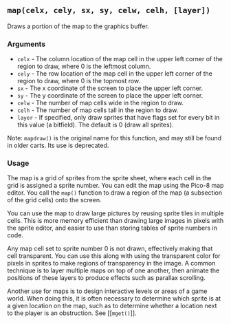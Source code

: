 <!-- attrib title: map() - PICO-8 Wiki -->
<!-- attrib description: Draws a portion of the map to the graphics buffer. -->
<!-- attrib template: default -->
## `map(celx, cely, sx, sy, celw, celh, [layer])` ##
Draws a portion of the map to the graphics buffer.

### Arguments ###
 - `celx` - The column location of the map cell in the upper left corner of the region to draw, where 0 is the leftmost column.
 - `cely` - The row location of the map cell in the upper left corner of the region to draw, where 0 is the topmost row.
 - `sx` - The x coordinate of the screen to place the upper left corner.
 - `sy` - The y coordinate of the screen to place the upper left corner.
 - `celw` - The number of map cells wide in the region to draw.
 - `celh` - The number of map cells tall in the region to draw.
 - `layer` - If specified, only draw sprites that have flags set for every bit in this value (a bitfield). The default is 0 (draw all sprites).

Note: `mapdraw()` is the original name for this function, and may still be found in older carts. Its use is deprecated.

### Usage ###

The map is a grid of sprites from the sprite sheet, where each cell in the grid is assigned a sprite number. You can edit the map using the Pico-8 map editor. You call the `map()` function to draw a region of the map (a subsection of the grid cells) onto the screen.

You can use the map to draw large pictures by reusing sprite tiles in multiple cells. This is more memory efficient than drawing large images in pixels with the sprite editor, and easier to use than storing tables of sprite numbers in code.

Any map cell set to sprite number 0 is not drawn, effectively making that cell transparent. You can use this along with using the transparent color for pixels in sprites to make regions of transparency in the image. A common technique is to layer multiple maps on top of one another, then animate the positions of these layers to produce effects such as parallax scrolling.

Another use for maps is to design interactive levels or areas of a game world. When doing this, it is often necessary to determine which sprite is at a given location on the map, such as to determine whether a location next to the player is an obstruction. See [[`mget()`]].

